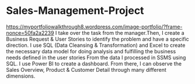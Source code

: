 # Sales-Management-Project
https://myportfoliowalkthrough8.wordpress.com/image-portfolio/?frame-nonce=50fa2a2239
I take over the task from the manager.Then, I create a Business Request & User Stories to identify the problem and have a specific direction.
I use SQL (Data Cleansing & Transformation) and Excel to create the necessary data model for doing analysis and fulfilling the business needs defined in the user stories
From the data I processed in SSMS using SQL. I use Power BI to create a dashboard. From there, I can observe the Sales Overview, Product & Customer Detail through many different dimensions.
